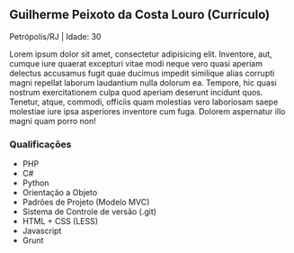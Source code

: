 ## Guilherme Peixoto da Costa Louro (Currículo)
Petrópolis/RJ | Idade: 30

Lorem ipsum dolor sit amet, consectetur adipisicing elit. Inventore, aut, cumque iure quaerat excepturi vitae modi neque vero quasi aperiam delectus accusamus fugit quae ducimus impedit similique alias corrupti magni repellat laborum laudantium nulla dolorum ea. Tempore, hic quasi nostrum exercitationem culpa quod aperiam deserunt incidunt quos. Tenetur, atque, commodi, officiis quam molestias vero laboriosam saepe molestiae iure ipsa asperiores inventore cum fuga. Dolorem aspernatur illo magni quam porro non!

### Qualificações

* PHP
* C#
* Python
* Orientação a Objeto
* Padrões de Projeto (Modelo MVC)
* Sistema de Controle de versão (.git)
* HTML + CSS (LESS)
* Javascript
* Grunt